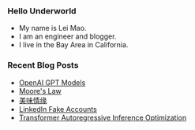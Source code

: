 ### Hello Underworld

- My name is Lei Mao.
- I am an engineer and blogger.
- I live in the Bay Area in California.


### Recent Blog Posts

<!-- BLOG-POST-LIST:START -->
- [OpenAI GPT Models](https://leimao.github.io/article/OpenAI-GPT-Models/)
- [Moore&#39;s Law](https://leimao.github.io/blog/Moore-Law/)
- [美味情缘](https://leimao.github.io/essay/%E7%BE%8E%E5%91%B3%E6%83%85%E7%BC%98/)
- [LinkedIn Fake Accounts](https://leimao.github.io/blog/LinkedIn-Fake-Accounts/)
- [Transformer Autoregressive Inference Optimization](https://leimao.github.io/article/Transformer-Autoregressive-Inference-Optimization/)
<!-- BLOG-POST-LIST:END -->
